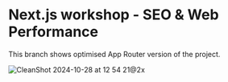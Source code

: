 # Next.js workshop - SEO & Web Performance

This branch shows optimised App Router version of the project.

![CleanShot 2024-10-28 at 12 54 21@2x](https://github.com/user-attachments/assets/a5c5cdda-249f-4587-a784-0b5be1b8ea62)
